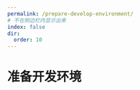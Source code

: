 ```yaml
---
permalink: /prepare-develop-environment/
# 不在侧边栏内显示出来
index: false
dir:
  order: 10
---
```


# 准备开发环境

<Catalog />
